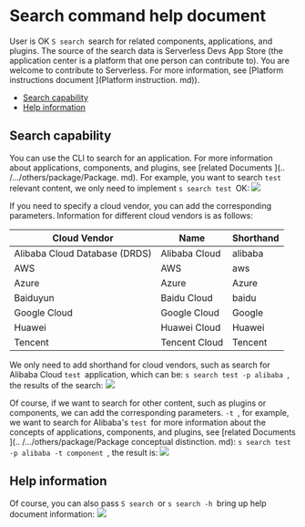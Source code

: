 # Search command help document

User is OK `S search `search for related components, applications, and plugins. The source of the search data is Serverless Devs App Store (the application center is a platform that one person can contribute to). You are welcome to contribute to Serverless. For more information, see [Platform instructions document ](Platform instruction. md)).

- [Search capability ](#Search-capability)
- [Help information ](#Help-information)

## Search capability

You can use the CLI to search for an application. For more information about applications, components, and plugins, see [related Documents ](.. /.../others/package/Package. md). For example, you want to search `test `relevant content, we only need to implement `s search test `OK:
![](https://images.serverlessfans.com/s-tool/zh/s-search-test.jpg)

If you need to specify a cloud vendor, you can add the corresponding parameters. Information for different cloud vendors is as follows:

| Cloud Vendor | Name | Shorthand |
| ---- | ---- | ---- |
| Alibaba Cloud Database (DRDS) | Alibaba Cloud | alibaba |
| AWS | AWS | aws |
| Azure | Azure | Azure |
| Baiduyun | Baidu Cloud | baidu |
| Google Cloud | Google Cloud | Google |
| Huawei | Huawei Cloud | Huawei |
| Tencent | Tencent Cloud | Tencent |

We only need to add shorthand for cloud vendors, such as search for Alibaba Cloud `test `application, which can be: `s search test -p alibaba `, the results of the search:
![](https://images.serverlessfans.com/s-tool/zh/s-search-test-alibaba.jpg)

Of course, if we want to search for other content, such as plugins or components, we can add the corresponding parameters. `-t `, for example, we want to search for Alibaba's `test `for more information about the concepts of applications, components, and plugins, see [related Documents ](.. /.../others/package/Package conceptual distinction. md): `s search test -p alibaba -t component `, the result is:
![](https://images.serverlessfans.com/s-tool/zh/s-search-test-alibaba-component.jpg)

## Help information

Of course, you can also pass `S search `or `s search -h `bring up help document information:
![](https://images.serverlessfans.com/s-tool/zh/s-search-help.jpg)

